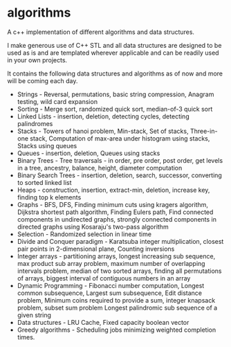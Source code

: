 algorithms
==========

A c++ implementation of different algorithms and data structures.

I make generous use of C++ STL and all data structures are designed to be used as is and are templated wherever applicable 
and can be readily used in your own projects.

It contains the following data structures and algorithms as of now and more will be coming each day.

* Strings - Reversal, permutations, basic string compression, Anagram testing, wild card expansion
* Sorting - Merge sort, randomized quick sort, median-of-3 quick sort
* Linked Lists - insertion, deletion, detecting cycles, detecting palindromes
* Stacks - Towers of hanoi problem, Min-stack, Set of stacks, Three-in-one stack,
           Computation of max-area under histogram using stacks, Stacks using queues
* Queues - insertion, deletion, Queues using stacks
* Binary Trees - Tree traversals - in order, pre order, post order, get levels in a tree, ancestry, balance, height,
                 diameter computation
* Binary Search Trees - insertion, deletion, search, successor, converting to sorted linked list
* Heaps - construction, insertion, extract-min, deletion, increase key, finding top k elements
* Graphs - BFS, DFS, Finding minimum cuts using kragers algorithm, Dijkstra shortest path algorithm,
           Finding Eulers path, Find connected components in undirected graphs, strongly connected components in
           directed graphs using Kosaraju's two-pass algorithm
* Selection - Randomized selection in linear time
* Divide and Conquer paradigm - Karatsuba integer multiplication, closest pair points in 2-dimensional plane,
                                Counting inversions
* Integer arrays - partitioning arrays, longest increasing sub sequence, max product sub array problem,
                   maximum number of overlapping intervals problem, median of two sorted arrays,
                   finding all permutations of arrays,
                   biggest interval of contiguous numbers in an array
* Dynamic Programming - Fibonacci number computation, Longest common subsequence, Largest sum subsequence,
                        Edit distance problem,
                        Minimum coins required to provide a sum, integer knapsack problem, subset sum problem
                        Longest palindromic sub sequence of a given string
* Data structures - LRU Cache, Fixed capacity boolean vector
* Greedy algorithms - Scheduling jobs minimizing weighted completion times.
